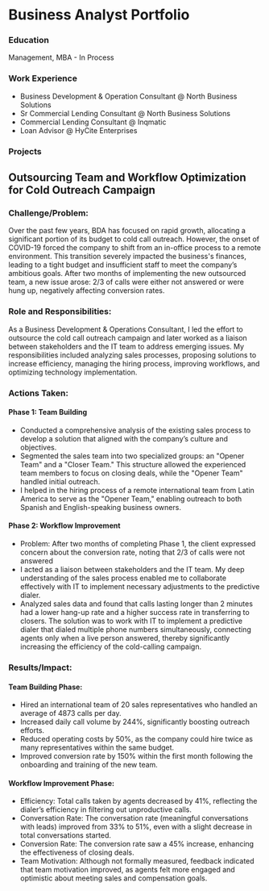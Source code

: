 # Business Analyst Portfolio

### Education
Management, MBA - In Process

### Work Experience
- Business Development & Operation Consultant @ North Business Solutions
- Sr Commercial Lending Consultant @ North Business Solutions
- Commercial Lending Consultant @ Inqmatic
- Loan Advisor @ HyCite Enterprises

### Projects
## Outsourcing Team and Workflow Optimization for Cold Outreach Campaign

### Challenge/Problem:
Over the past few years, BDA has focused on rapid growth, allocating a significant portion of its budget to cold call outreach. However, the onset of COVID-19 forced the company to shift from an in-office process to a remote environment. This transition severely impacted the business's finances, leading to a tight budget and insufficient staff to meet the company’s ambitious goals. After two months of implementing the new outsourced team, a new issue arose: 2/3 of calls were either not answered or were hung up, negatively affecting conversion rates.

### Role and Responsibilities:
As a Business Development & Operations Consultant, I led the effort to outsource the cold call outreach campaign and later worked as a liaison between stakeholders and the IT team to address emerging issues. My responsibilities included analyzing sales processes, proposing solutions to increase efficiency, managing the hiring process, improving workflows, and optimizing technology implementation.

### Actions Taken:
#### Phase 1: Team Building
- Conducted a comprehensive analysis of the existing sales process to develop a solution that aligned with the company’s culture and objectives.
- Segmented the sales team into two specialized groups: an "Opener Team" and a "Closer Team." This structure allowed the experienced team members to focus on closing deals, while the "Opener Team" handled initial outreach.
- I helped in the hiring process of a remote international team from Latin America to serve as the "Opener Team," enabling outreach to both Spanish and English-speaking business owners.
#### Phase 2: Workflow Improvement
- Problem: After two months of completing Phase 1, the client expressed concern about the conversion rate, noting that 2/3 of calls were not answered 
- I acted as a liaison between stakeholders and the IT team. My deep understanding of the sales process enabled me to collaborate effectively with IT to implement necessary adjustments to the predictive dialer.
- Analyzed sales data and found that calls lasting longer than 2 minutes had a lower hang-up rate and a higher success rate in transferring to closers. The solution was to work with IT to implement a predictive dialer that dialed multiple phone numbers simultaneously, connecting agents only when a live person answered, thereby significantly increasing the efficiency of the cold-calling campaign.

### Results/Impact:
#### Team Building Phase:
- Hired an international team of 20 sales representatives who handled an average of 4873 calls per day.
- Increased daily call volume by 244%, significantly boosting outreach efforts.
- Reduced operating costs by 50%, as the company could hire twice as many representatives within the same budget.
- Improved conversion rate by 150% within the first month following the onboarding and training of the new team.
#### Workflow Improvement Phase:
- Efficiency: Total calls taken by agents decreased by 41%, reflecting the dialer’s efficiency in filtering out unproductive calls.
- Conversation Rate: The conversation rate (meaningful conversations with leads) improved from 33% to 51%, even with a slight decrease in total conversations started.
- Conversion Rate: The conversion rate saw a 45% increase, enhancing the effectiveness of closing deals.
- Team Motivation: Although not formally measured, feedback indicated that team motivation improved, as agents felt more engaged and optimistic about meeting sales and compensation goals.


